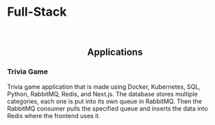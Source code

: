 # Full-Stack


</br>


## <div align="center"> Applications </div>


### Trivia Game
Trivia game application that is made using Docker, Kubernetes, SQL, Python, RabbitMQ, Redis, and Next.js. The database stores multiple categories, each one is put into its own queue in RabbitMQ. Then the RabbitMQ consumer pulls the specified queue and inserts the data into Redis where the frontend uses it.
